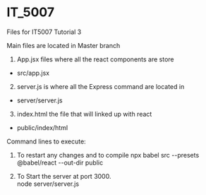 # IT_5007


Files for IT5007 Tutorial 3


Main files are located in Master branch
1. App.jsx files where all the react components are store 
  - src/app.jsx

2. server.js is where all the Express command are located in
  - server/server.js

3. index.html the file that will linked up with react
  - public/index/html



Command lines to execute:

1. To restart any changes and to compile
npx babel src --presets @babel/react --out-dir public


2. To Start the server at port 3000.  
node server/server.js
